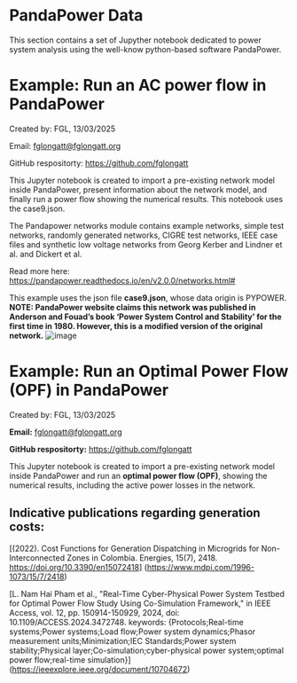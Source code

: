 # PandaPower Data

This section contains a set of Jupyther notebook dedicated to power system analysis using the well-know python-based software PandaPower.



# Example: Run an AC power flow in PandaPower

Created by: FGL, 13/03/2025 

Email: [fglongatt@fglongatt.org](fglongatt@fglongatt.org)

GitHub respositorty:  [https://github.com/fglongatt ](https://github.com/fglongatt) 

This Jupyter notebook is created to import a pre-existing network model inside PandaPower, present information about the network model, and finally run a power flow showing the numerical results.
This notebook uses the case9.json.

The Pandapower networks module contains example networks, simple test networks, randomly generated networks, CIGRE test networks, IEEE case files and synthetic low voltage networks from Georg Kerber and Lindner et al. and Dickert et al.

Read more here: https://pandapower.readthedocs.io/en/v2.0.0/networks.html#

This example uses the json file **case9.json**, whose data origin is PYPOWER. 
**NOTE: PandaPower website claims this network was published in Anderson and Fouad’s book ‘Power System Control and Stability’ for the first time in 1980.
However, this is a modified version of the original network.**
![image](https://github.com/user-attachments/assets/a4da1035-6e1f-4fcf-8777-d52537b1c773)

# Example: Run an Optimal Power Flow (OPF) in PandaPower
Created by: FGL, 13/03/2025 

**Email:** [fglongatt@fglongatt.org](fglongatt@fglongatt.org)

**GitHub respositorty:**  [https://github.com/fglongatt ](https://github.com/fglongatt) 

This Jupyter notebook is created to import a pre-existing network model inside PandaPower and run an **optimal power flow (OPF)**, showing the numerical results, including the active power losses in the network. 

## Indicative publications regarding generation costs:

[(2022). Cost Functions for Generation Dispatching in Microgrids for Non-Interconnected Zones in Colombia. Energies, 15(7), 2418. https://doi.org/10.3390/en15072418] (https://www.mdpi.com/1996-1073/15/7/2418)

[L. Nam Hai Pham et al., "Real-Time Cyber-Physical Power System Testbed for Optimal Power Flow Study Using Co-Simulation Framework," in IEEE Access, vol. 12, pp. 150914-150929, 2024, doi: 10.1109/ACCESS.2024.3472748. keywords: {Protocols;Real-time systems;Power systems;Load flow;Power system dynamics;Phasor measurement units;Minimization;IEC Standards;Power system stability;Physical layer;Co-simulation;cyber-physical power system;optimal power flow;real-time simulation}] (https://ieeexplore.ieee.org/document/10704672)
